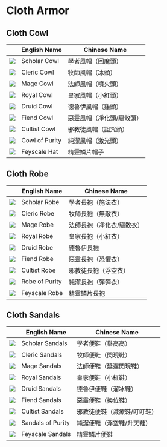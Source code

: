 # Cloth Armor

## Cloth Cowl

|| English Name | Chinese Name |
|---|---|---|
| ![](https://render.albiononline.com/v1/item/T8_HEAD_CLOTH_SET1@4.png) | Scholar Cowl | 學者風帽（回魔頭） |
| ![](https://render.albiononline.com/v1/item/T8_HEAD_CLOTH_SET2@4.png) | Cleric Cowl | 牧師風帽（冰頭） |
| ![](https://render.albiononline.com/v1/item/T8_HEAD_CLOTH_SET3@4.png) | Mage Cowl | 法師風帽（噴火頭） |
| ![](https://render.albiononline.com/v1/item/T8_HEAD_CLOTH_ROYAL@4.png) | Royal Cowl | 皇家風帽（小紅頭） |
| ![](https://render.albiononline.com/v1/item/T8_HEAD_CLOTH_KEEPER@4.png) | Druid Cowl | 德魯伊風帽（雞頭） |
| ![](https://render.albiononline.com/v1/item/T8_HEAD_CLOTH_HELL@4.png) | Fiend Cowl | 惡靈風帽（凈化頭/驅散頭） |
| ![](https://render.albiononline.com/v1/item/T8_HEAD_CLOTH_MORGANA@4.png) | Cultist Cowl | 邪教徒風帽（詛咒頭） |
| ![](https://render.albiononline.com/v1/item/T8_HEAD_CLOTH_AVALON@4.png) | Cowl of Purity | 純潔風帽（激光頭） |
| ![](https://render.albiononline.com/v1/item/T8_HEAD_CLOTH_FEY@4.png) | Feyscale Hat | 精靈鱗片帽子 |

## Cloth Robe

|| English Name | Chinese Name |
|---|---|---|
| ![](https://render.albiononline.com/v1/item/T8_ARMOR_CLOTH_SET1@4.png) | Scholar Robe | 學者長袍（施法衣） |
| ![](https://render.albiononline.com/v1/item/T8_ARMOR_CLOTH_SET2@4.png) | Cleric Robe | 牧師長袍（無敵衣） |
| ![](https://render.albiononline.com/v1/item/T8_ARMOR_CLOTH_SET3@4.png) | Mage Robe | 法師長袍（凈化衣/驅散衣） |
| ![](https://render.albiononline.com/v1/item/T8_ARMOR_CLOTH_ROYAL@4.png) | Royal Robe | 皇家長袍（小紅衣） |
| ![](https://render.albiononline.com/v1/item/T8_ARMOR_CLOTH_KEEPER@4.png) | Druid Robe | 德魯伊長袍 |
| ![](https://render.albiononline.com/v1/item/T8_ARMOR_CLOTH_HELL@4.png) | Fiend Robe | 惡靈長袍（恐懼衣） |
| ![](https://render.albiononline.com/v1/item/T8_ARMOR_CLOTH_MORGANA@4.png) | Cultist Robe | 邪教徒長袍（浮空衣） |
| ![](https://render.albiononline.com/v1/item/T8_ARMOR_CLOTH_AVALON@4.png) | Robe of Purity | 純潔長袍（彈彈衣） |
| ![](https://render.albiononline.com/v1/item/T8_ARMOR_CLOTH_FEY@4.png) | Feyscale Robe | 精靈鱗片長袍 |

## Cloth Sandals

|| English Name | Chinese Name |
|---|---|---|
| ![](https://render.albiononline.com/v1/item/T8_SHOES_CLOTH_SET1@4.png) | Scholar Sandals | 學者便鞋（舉高高） |
| ![](https://render.albiononline.com/v1/item/T8_SHOES_CLOTH_SET2@4.png) | Cleric Sandals | 牧師便鞋（閃現鞋） |
| ![](https://render.albiononline.com/v1/item/T8_SHOES_CLOTH_SET3@4.png) | Mage Sandals | 法師便鞋（延遲閃現鞋） |
| ![](https://render.albiononline.com/v1/item/T8_SHOES_CLOTH_ROYAL@4.png) | Royal Sandals | 皇家便鞋（小紅鞋） |
| ![](https://render.albiononline.com/v1/item/T8_SHOES_CLOTH_KEEPER@4.png) | Druid Sandals | 德魯伊便鞋（溜冰鞋） |
| ![](https://render.albiononline.com/v1/item/T8_SHOES_CLOTH_HELL@4.png) | Fiend Sandals | 惡靈便鞋（換位鞋） |
| ![](https://render.albiononline.com/v1/item/T8_SHOES_CLOTH_MORGANA@4.png) | Cultist Sandals | 邪教徒便鞋（減療鞋/叮叮鞋） |
| ![](https://render.albiononline.com/v1/item/T8_SHOES_CLOTH_AVALON@4.png) | Sandals of Purity | 純潔便鞋（浮空鞋/升天鞋） |
| ![](https://render.albiononline.com/v1/item/T8_SHOES_CLOTH_FEY@4.png) | Feyscale Sandals | 精靈鱗片便鞋 |
